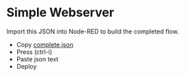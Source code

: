 # Simple Webserver

Import this JSON into Node-RED to build the completed flow.
- Copy [complete.json](complete.json)
- Press (ctrl-i)
- Paste json text
- Deploy